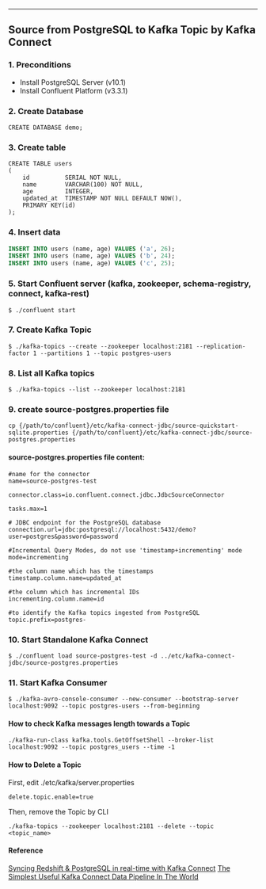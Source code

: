 
------

## Source from PostgreSQL to Kafka Topic by Kafka Connect

### 1. Preconditions

- Install PostgreSQL Server (v10.1)
- Install Confluent Platform (v3.3.1)

### 2. Create Database
```
CREATE DATABASE demo;
```

### 3. Create table

```
CREATE TABLE users
(
    id          SERIAL NOT NULL,
    name        VARCHAR(100) NOT NULL,
    age         INTEGER,
    updated_at  TIMESTAMP NOT NULL DEFAULT NOW(),
    PRIMARY KEY(id)
);
```

### 4. Insert data

```sql
INSERT INTO users (name, age) VALUES ('a', 26);
INSERT INTO users (name, age) VALUES ('b', 24);
INSERT INTO users (name, age) VALUES ('c', 25);
```

### 5. Start Confluent server (kafka, zookeeper, schema-registry, connect, kafka-rest)

```
$ ./confluent start
```

### 7. Create Kafka Topic
```
$ ./kafka-topics --create --zookeeper localhost:2181 --replication-factor 1 --partitions 1 --topic postgres-users
```

### 8. List all Kafka topics
```
$ ./kafka-topics --list --zookeeper localhost:2181
```

### 9. create source-postgres.properties file
```
cp {/path/to/confluent}/etc/kafka-connect-jdbc/source-quickstart-sqlite.properties {/path/to/confluent}/etc/kafka-connect-jdbc/source-postgres.properties
```

#### source-postgres.properties file content:
```
#name for the connector
name=source-postgres-test

connector.class=io.confluent.connect.jdbc.JdbcSourceConnector

tasks.max=1

# JDBC endpoint for the PostgreSQL database
connection.url=jdbc:postgresql://localhost:5432/demo?user=postgres&password=password

#Incremental Query Modes, do not use 'timestamp+incrementing' mode
mode=incrementing

#the column name which has the timestamps
timestamp.column.name=updated_at

#the column which has incremental IDs
incrementing.column.name=id

#to identify the Kafka topics ingested from PostgreSQL
topic.prefix=postgres-
```

### 10. Start Standalone Kafka Connect
```
$ ./confluent load source-postgres-test -d ../etc/kafka-connect-jdbc/source-postgres.properties
```

### 11. Start Kafka Consumer
```
$ ./kafka-avro-console-consumer --new-consumer --bootstrap-server localhost:9092 --topic postgres-users --from-beginning
```

#### How to check Kafka messages length towards a Topic
```
./kafka-run-class kafka.tools.GetOffsetShell --broker-list localhost:9092 --topic postgres_users --time -1
```
#### How to Delete a Topic

First, edit ./etc/kafka/server.properties
```
delete.topic.enable=true
```
Then, remove the Topic by CLI
```
./kafka-topics --zookeeper localhost:2181 --delete --topic <topic_name>
```

#### Reference
[Syncing Redshift & PostgreSQL in real-time with Kafka Connect][1]
[The Simplest Useful Kafka Connect Data Pipeline In The World][2]

  [1]: https://blog.insightdatascience.com/from-postgresql-to-redshift-with-kafka-connect-111c44954a6a
  [2]: https://www.confluent.io/blog/simplest-useful-kafka-connect-data-pipeline-world-thereabouts-part-1/
